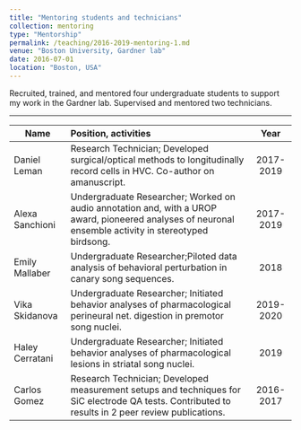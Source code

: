 ```yaml
---
title: "Mentoring students and technicians"
collection: mentoring
type: "Mentorship"
permalink: /teaching/2016-2019-mentoring-1.md
venue: "Boston University, Gardner lab"
date: 2016-07-01
location: "Boston, USA"
---
```


Recruited, trained, and mentored four undergraduate students to support my work in the Gardner lab. Supervised and mentored two technicians.

---

| Name          | Position, activities | Year  |
| ------------- |:---------------------|:-----:|
| Daniel Leman  | Research Technician; Developed surgical/optical methods to longitudinally record cells in HVC. Co-author on amanuscript. | 2017-2019 |
| Alexa Sanchioni| Undergraduate Researcher; Worked on audio annotation and, with a UROP award, pioneered analyses of neuronal ensemble activity in stereotyped birdsong.|2017-2019 |
| Emily Mallaber | Undergraduate Researcher;Piloted data analysis of behavioral perturbation in canary song sequences. | 2018 |
| Vika Skidanova | Undergraduate Researcher; Initiated behavior analyses of pharmacological perineural net. digestion in premotor song nuclei.|   2019-2020 |
| Haley Cerratani | Undergraduate Researcher; Initiated behavior analyses of pharmacological lesions in striatal song nuclei.|   2019 |
| Carlos Gomez | Research Technician; Developed measurement setups and techniques for SiC electrode QA tests. Contributed to results in 2 peer review publications. | 2016-2017 |
